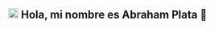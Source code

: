 ## <img width="20" height="20" alt="image" src="https://github.com/user-attachments/assets/ec3a8985-487d-4bc8-9448-322799372b45" /> Hola, mi nombre es Abraham Plata 👋

<!--
**Plata20/Plata20** is a ✨ _special_ ✨ repository because its `README.md` (this file) appears on your GitHub profile.

Here are some ideas to get you started:

- 🔭 I’m currently working on ...
- 🌱 I’m currently learning ...
- 👯 I’m looking to collaborate on ...
- 🤔 I’m looking for help with ...
- 💬 Ask me about ...
- 📫 How to reach me: ...
- 😄 Pronouns: ...
- ⚡ Fun fact: ...
-->
